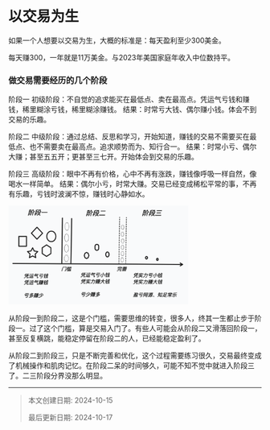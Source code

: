 # 以交易为生

如果一个人想要以交易为生，大概的标准是：每天盈利至少300美金。

每天赚300，一年就是11万美金。与2023年美国家庭年收入中位数持平。

### 做交易需要经历的几个阶段

阶段一  初级阶段：不自觉的追求能买在最低点、卖在最高点。凭运气亏钱和赚钱，稀里糊涂亏钱，稀里糊涂赚钱。
结果：时常亏大钱、偶尔赚小钱。体会不到交易的乐趣。

阶段二  中级阶段：通过总结、反思和学习，开始知道，赚钱的交易不需要买在最低点、也不需要卖在最高点。追求顺势而为、知行合一。
结果：时常小亏、偶尔大赚；甚至五五开；更甚至三七开。开始体会到交易的乐趣。

阶段三  高级阶段：眼中不再有价格，心中不再有涨跌，赚钱像呼吸一样自然，像喝水一样简单。
结果：偶尔小亏，时常大赚。交易已经变成稀松平常的事，不再有乐趣，亏钱时波澜不惊，赚钱时心静如水。

<img src="image/image-20241016123616748.png" alt="image-20241016123616748" style="zoom:35%;" />

从阶段一到阶段二，这是个门槛，需要思维的转变，很多人，终其一生都止步于阶段一。过了这个门槛，算是交易入门了。有些人可能会从阶段二又滑落回阶段一，甚至反复横跳，能稳定停留在阶段二的人，已经能稳定盈利了。

从阶段二到阶段三，只是不断完善和优化，这个过程需要练习很久，交易最终变成了机械操作和肌肉记忆。在阶段二呆的时间够久，可能不知不觉中就进入阶段三了。二三阶段分界没那么明显。



---

> 本文创建日期: 2024-10-15
>
> 最后更新日期: 2024-10-17
